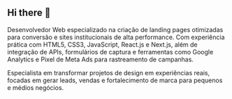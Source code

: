 ## Hi there 👋

<!--
**douglasdaconceicao/douglasdaconceicao** is a ✨ _special_ ✨ repository because its `README.md` (this file) appears on your GitHub profile.

Here are some ideas to get you started:

- 🔭 I’m currently working on ...
- 🌱 I’m currently learning ...
- 👯 I’m looking to collaborate on ...
- 🤔 I’m looking for help with ...
- 💬 Ask me about ...
- 📫 How to reach me: ...
- 😄 Pronouns: ...
- ⚡ Fun fact: ...
-->

Desenvolvedor Web especializado na criação de landing pages otimizadas para conversão e sites institucionais de alta performance. Com experiência prática com HTML5, CSS3, JavaScript, React.js e Next.js, além de integração de APIs, formulários de captura e ferramentas como Google Analytics e Pixel de Meta Ads para rastreamento de campanhas.

Especialista em transformar projetos de design em experiências reais, focadas em gerar leads, vendas e fortalecimento de marca para pequenos e médios negócios.
